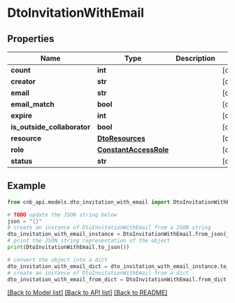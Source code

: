 # DtoInvitationWithEmail


## Properties

Name | Type | Description | Notes
------------ | ------------- | ------------- | -------------
**count** | **int** |  | [optional] 
**creator** | **str** |  | [optional] 
**email** | **str** |  | [optional] 
**email_match** | **bool** |  | [optional] 
**expire** | **int** |  | [optional] 
**is_outside_collaborator** | **bool** |  | [optional] 
**resource** | [**DtoResources**](DtoResources.md) |  | [optional] 
**role** | [**ConstantAccessRole**](ConstantAccessRole.md) |  | [optional] 
**status** | **str** |  | [optional] 

## Example

```python
from cnb_api.models.dto_invitation_with_email import DtoInvitationWithEmail

# TODO update the JSON string below
json = "{}"
# create an instance of DtoInvitationWithEmail from a JSON string
dto_invitation_with_email_instance = DtoInvitationWithEmail.from_json(json)
# print the JSON string representation of the object
print(DtoInvitationWithEmail.to_json())

# convert the object into a dict
dto_invitation_with_email_dict = dto_invitation_with_email_instance.to_dict()
# create an instance of DtoInvitationWithEmail from a dict
dto_invitation_with_email_from_dict = DtoInvitationWithEmail.from_dict(dto_invitation_with_email_dict)
```
[[Back to Model list]](../README.md#documentation-for-models) [[Back to API list]](../README.md#documentation-for-api-endpoints) [[Back to README]](../README.md)


